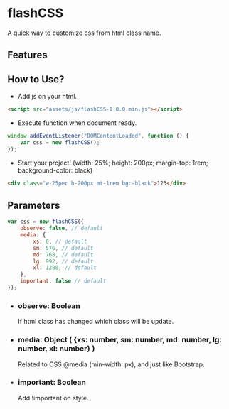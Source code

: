 # flashCSS
A quick way to customize css from html class name.


## Features


## How to Use?

- Add js on your html.
```html
<script src="assets/js/flashCSS-1.0.0.min.js"></script>
```

- Execute function when document ready.
```javascript
window.addEventListener("DOMContentLoaded", function () {
	var css = new flashCSS();
});
```

- Start your project!
(width: 25%; height: 200px; margin-top: 1rem; background-color: black)
```html
<div class="w-25per h-200px mt-1rem bgc-black">123</div>
```

## Parameters

```javascript
var css = new flashCSS({
	observe: false, // default
	media: {
		xs: 0, // default
		sm: 576, // default
		md: 768, // default
		lg: 992, // default
		xl: 1280, // default
	},
	important: false // default
});
```
- ### observe: Boolean ###
	If html class has changed which class will be update.

- ### media: Object ( {xs: number, sm: number, md: number, lg: number, xl: number} ) ###
	Related to CSS @media (min-width: px), and just like Bootstrap.

- ### important: Boolean ###
	Add !important on style.









